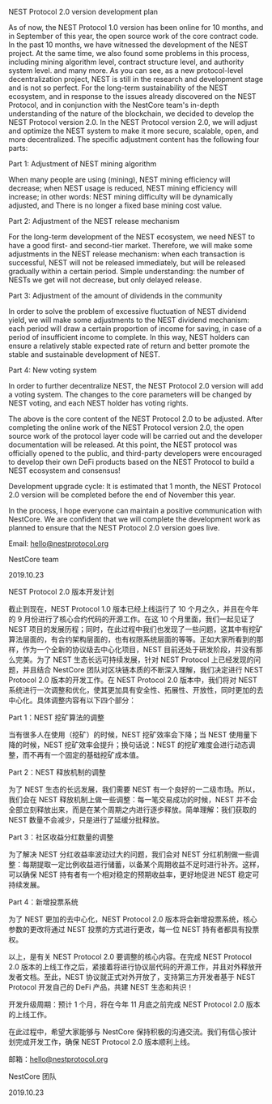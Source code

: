 NEST Protocol 2.0 version development plan

As of now, the NEST Protocol 1.0 version has been online for 10 months, and in September of this year, the open source work of the core contract code. In the past 10 months, we have witnessed the development of the NEST project. At the same time, we also found some problems in this process, including mining algorithm level, contract structure level, and authority system level. and many more. As you can see, as a new protocol-level decentralization project, NEST is still in the research and development stage and is not so perfect. For the long-term sustainability of the NEST ecosystem, and in response to the issues already discovered on the NEST Protocol, and in conjunction with the NestCore team's in-depth understanding of the nature of the blockchain, we decided to develop the NEST Protocol version 2.0. In the NEST Protocol version 2.0, we will adjust and optimize the NEST system to make it more secure, scalable, open, and more decentralized. The specific adjustment content has the following four parts:

Part 1: Adjustment of NEST mining algorithm

When many people are using (mining), NEST mining efficiency will decrease; when NEST usage is reduced, NEST mining efficiency will increase; in other words: NEST mining difficulty will be dynamically adjusted, and There is no longer a fixed base mining cost value.

Part 2: Adjustment of the NEST release mechanism

For the long-term development of the NEST ecosystem, we need NEST to have a good first- and second-tier market. Therefore, we will make some adjustments in the NEST release mechanism: when each transaction is successful, NEST will not be released immediately, but will be released gradually within a certain period. Simple understanding: the number of NESTs we get will not decrease, but only delayed release.

Part 3: Adjustment of the amount of dividends in the community

In order to solve the problem of excessive fluctuation of NEST dividend yield, we will make some adjustments to the NEST dividend mechanism: each period will draw a certain proportion of income for saving, in case of a period of insufficient income to complete. In this way, NEST holders can ensure a relatively stable expected rate of return and better promote the stable and sustainable development of NEST.

Part 4: New voting system

In order to further decentralize NEST, the NEST Protocol 2.0 version will add a voting system. The changes to the core parameters will be changed by NEST voting, and each NEST holder has voting rights.

The above is the core content of the NEST Protocol 2.0 to be adjusted. After completing the online work of the NEST Protocol version 2.0, the open source work of the protocol layer code will be carried out and the developer documentation will be released. At this point, the NEST protocol was officially opened to the public, and third-party developers were encouraged to develop their own DeFi products based on the NEST Protocol to build a NEST ecosystem and consensus!

Development upgrade cycle: It is estimated that 1 month, the NEST Protocol 2.0 version will be completed before the end of November this year.

In the process, I hope everyone can maintain a positive communication with NestCore. We are confident that we will complete the development work as planned to ensure that the NEST Protocol 2.0 version goes live.

Email: hello@nestprotocol.org

NestCore team

2019.10.23





NEST Protocol 2.0 版本开发计划

截止到现在，NEST Protocol 1.0 版本已经上线运行了 10 个月之久，并且在今年的 9 月份进行了核心合约代码的开源工作。在这 10 个月里面，我们一起见证了 NEST 项目的发展历程；同时，在此过程中我们也发现了一些问题，这其中有挖矿算法层面的，有合约架构层面的，也有权限系统层面的等等。正如大家所看到的那样，作为一个全新的协议级去中心化项目，NEST 目前还处于研发阶段，并没有那么完美。为了 NEST 生态长远可持续发展，针对 NEST Protocol 上已经发现的问题，并且结合 NestCore 团队对区块链本质的不断深入理解，我们决定进行 NEST Protocol 2.0 版本的开发工作。在 NEST Protocol 2.0 版本中，我们将对 NEST 系统进行一次调整和优化，使其更加具有安全性、拓展性、开放性，同时更加的去中心化。具体调整内容有以下四个部分：

Part 1：NEST 挖矿算法的调整

当有很多人在使用（挖矿）的时候，NEST 挖矿效率会下降；当 NEST 使用量下降的时候，NEST 挖矿效率会提升；换句话说：NEST 的挖矿难度会进行动态调整，而不再有一个固定的基础挖矿成本值。

Part 2：NEST 释放机制的调整

为了 NEST 生态的长远发展，我们需要 NEST 有一个良好的一二级市场。所以，我们会在 NEST 释放机制上做一些调整：每一笔交易成功的时候，NEST 并不会全部立刻释放出来，而是在某个周期之内进行逐步释放。简单理解：我们获取的 NEST 数量不会减少，只是进行了延缓分批释放。

Part 3：社区收益分红数量的调整

为了解决 NEST 分红收益率波动过大的问题，我们会对 NEST 分红机制做一些调整：每期提取一定比例收益进行储蓄，以备某个周期收益不足时进行补齐。这样，可以确保 NEST 持有者有一个相对稳定的预期收益率，更好地促进 NEST 稳定可持续发展。

Part 4：新增投票系统

为了 NEST 更加的去中心化，NEST Protocol 2.0 版本将会新增投票系统，核心参数的更改将通过 NEST 投票的方式进行更改，每一位 NEST 持有者都具有投票权。

以上，是有关 NEST Protocol 2.0 要调整的核心内容。在完成 NEST Protocol 2.0 版本的上线工作之后，紧接着将进行协议层代码的开源工作，并且对外释放开发者文档。至此，NEST 协议就正式对外开放了，支持第三方开发者基于 NEST Protocol 开发自己的 DeFi 产品，共建 NEST 生态和共识！

开发升级周期：预计 1 个月，将在今年 11 月底之前完成 NEST Protocol 2.0 版本的上线工作。

在此过程中，希望大家能够与 NestCore 保持积极的沟通交流。我们有信心按计划完成开发工作，确保 NEST Protocol 2.0 版本顺利上线。

邮箱：hello@nestprotocol.org

NestCore 团队

2019.10.23
